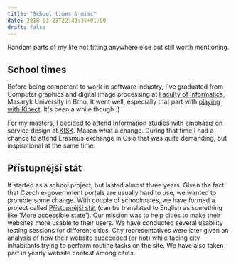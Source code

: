 ```yaml
---
title: "School times & misc"
date: 2018-03-23T22:43:35+01:00
draft: false
---
```


Random parts of my life not fitting anywhere else but still worth mentioning.

## School times

Before being competent to work in software industry, I've graduated from Computer graphics and digital image processing at [Faculty of Informatics](https://www.fi.muni.cz/), Masaryk University in Brno. It went well, especially that part with [playing with Kinect](https://www.youtube.com/watch?v=exvkEJLpcq8&t=44s). It's been a while though :)

For my masters, I decided to attend Information studies with emphasis on service design at [KISK](http://kisk.phil.muni.cz/en). Maaan what a change. During that time I had a chance to attend Erasmus exchange in Oslo that was quite demanding, but inspirational at the same time.



## Přístupnější stát

It started as a school project, but lasted almost three years. Given the fact that Czech e-government portals are usually hard to use, we wanted to promote some change. With couple of schoolmates, we have formed a project called [Přístupnější stát](https://www.facebook.com/pristupnejsi.stat/) (can be translated to English as something like 'More accessible state'). Our mission was to help cities to make their websites more usable to their users. We have conducted several usability testing sessions for different cities. City representatives were later given an analysis of how their website succeeded (or not) while facing city inhabitants trying to perform routine tasks on the site. We have also taken part in yearly website contest among cities.
